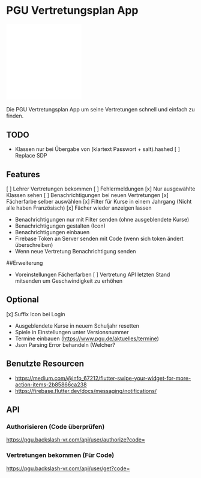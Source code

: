 # PGU Vertretungsplan App

<img src="./assets/pgu.svg" width="200">

Die PGU Vertretungsplan App um seine Vertretungen schnell und einfach zu finden.

## TODO
- Klassen nur bei Übergabe von (klartext Passwort + salt).hashed
[ ] Replace SDP

## Features
[ ] Lehrer Vertretungen bekommen
[ ] Fehlermeldungen
[x] Nur ausgewählte Klassen sehen
[ ] Benachrichtigungen bei neuen Vertretungen
[x] Fächerfarbe selber auswählen
[x] Filter für Kurse in einem Jahrgang (Nicht alle haben Französisch)
[x] Fächer wieder anzeigen lassen
- Benachrichtigungen nur mit Filter senden (ohne ausgeblendete Kurse)
- Benachrichtigungen gestalten (Icon)
- Benachrichtigungen einbauen
- Firebase Token an Server senden mit Code (wenn sich token ändert überschreiben)
- Wenn neue Vertretung Benachrichtigung senden

##Erweiterung
- Voreinstellungen Fächerfarben
[ ] Vertretung API letzten Stand mitsenden um Geschwindigkeit zu erhöhen

## Optional
[x] Suffix Icon bei Login
- Ausgeblendete Kurse in neuem Schuljahr resetten
- Spiele in Einstellungen unter Versionsnummer
- Termine einbauen (https://www.pgu.de/aktuelles/termine)
- Json Parsing Error behandeln (Welcher?

## Benutzte Resourcen
- https://medium.com/@info_67212/flutter-swipe-your-widget-for-more-action-items-2b85866ca238
- https://firebase.flutter.dev/docs/messaging/notifications/

## API
### Authorisieren (Code überprüfen)
https://pgu.backslash-vr.com/api/user/authorize?code=

### Vertretungen bekommen (Für Code)
https://pgu.backslash-vr.com/api/user/get?code=


